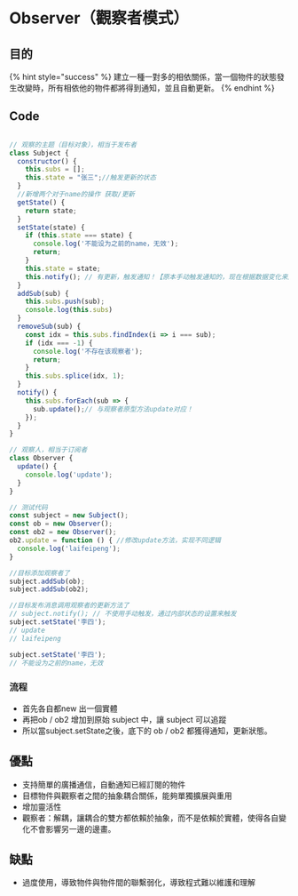 # Observer（觀察者模式）

## 目的

{% hint style="success" %}
建立一種一對多的相依關係，當一個物件的狀態發生改變時，所有相依他的物件都將得到通知，並且自動更新。
{% endhint %}

## Code

```javascript

// 观察的主题（目标对象），相当于发布者
class Subject {
  constructor() {
    this.subs = [];
    this.state = "张三";//触发更新的状态
  }
  //新增两个对于name的操作 获取/更新
  getState() {
    return state;
  }
  setState(state) {
    if (this.state === state) {
      console.log('不能设为之前的name，无效');
      return;
    }
    this.state = state;
    this.notify(); // 有更新，触发通知！【原本手动触发通知的，现在根据数据变化来触发】
  }
  addSub(sub) {
    this.subs.push(sub);
    console.log(this.subs)
  }
  removeSub(sub) {
    const idx = this.subs.findIndex(i => i === sub);
    if (idx === -1) {
      console.log('不存在该观察者');
      return;
    }
    this.subs.splice(idx, 1);
  }
  notify() {
    this.subs.forEach(sub => {
      sub.update();// 与观察者原型方法update对应！
    });
  }
}

// 观察人，相当于订阅者
class Observer {
  update() {
    console.log('update');
  }
}

// 测试代码
const subject = new Subject();
const ob = new Observer();
const ob2 = new Observer();
ob2.update = function () { //修改update方法，实现不同逻辑
  console.log('laifeipeng');
}

//目标添加观察者了
subject.addSub(ob);
subject.addSub(ob2);

//目标发布消息调用观察者的更新方法了
// subject.notify(); // 不使用手动触发，通过内部状态的设置来触发
subject.setState('李四');
// update
// laifeipeng

subject.setState('李四');
// 不能设为之前的name，无效


```

### 流程

* 首先各自都new 出一個實體 
* 再把ob / ob2 增加到原始 subject 中，讓 subject 可以追蹤 
* 所以當subject.setState之後，底下的 ob / ob2 都獲得通知，更新狀態。

## 優點

* 支持簡單的廣播通信，自動通知已經訂閱的物件 
* 目標物件與觀察者之間的抽象耦合關係，能夠單獨擴展與重用 
* 增加靈活性 
* 觀察者：解耦，讓耦合的雙方都依賴於抽象，而不是依賴於實體，使得各自變化不會影響另一邊的邊畫。

## 缺點

* 過度使用，導致物件與物件間的聯繫弱化，導致程式難以維護和理解

